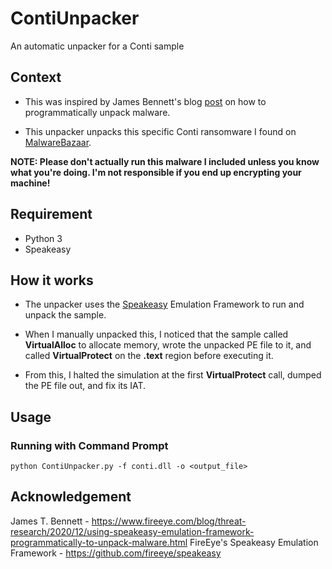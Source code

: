 # ContiUnpacker
An automatic unpacker for a Conti sample


## Context

* This was inspired by James Bennett's blog [post](https://www.fireeye.com/blog/threat-research/2020/12/using-speakeasy-emulation-framework-programmatically-to-unpack-malware.html) on how to programmatically unpack malware.


* This unpacker unpacks this specific Conti ransomware I found on [MalwareBazaar](https://bazaar.abuse.ch/sample/03b9c7a3b73f15dfc2dcb0b74f3e971fdda7d1d1e2010c6d1861043f90a2fecd/).


**NOTE: Please don't actually run this malware I included unless you know what you're doing. I'm not responsible if you end up encrypting your machine!**

## Requirement
* Python 3
* Speakeasy


## How it works

* The unpacker uses the [Speakeasy](https://github.com/fireeye/speakeasy) Emulation Framework to run and unpack the sample.

* When I manually unpacked this, I noticed that the sample called **VirtualAlloc** to allocate memory, wrote the unpacked PE file to it, and called **VirtualProtect** on the **.text** region before executing it.

* From this, I halted the simulation at the first **VirtualProtect** call, dumped the PE file out, and fix its IAT.

## Usage

### Running with Command Prompt

```
python ContiUnpacker.py -f conti.dll -o <output_file>
```

## Acknowledgement

James T. Bennett - https://www.fireeye.com/blog/threat-research/2020/12/using-speakeasy-emulation-framework-programmatically-to-unpack-malware.html
FireEye's Speakeasy Emulation Framework - https://github.com/fireeye/speakeasy
